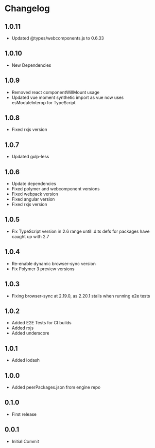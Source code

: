 # Changelog

## 1.0.11

* Updated @types/webcomponents.js to 0.6.33

## 1.0.10

* New Dependencies

## 1.0.9

* Removed react componentWillMount usage
* Updated vue moment synthetic import as vue now uses esModuleInterop for TypeScript

## 1.0.8

* Fixed rxjs version

## 1.0.7

* Updated gulp-less

## 1.0.6

* Update dependencies
* Fixed polymer and webcomponent versions
* Fixed webpack version
* Fixed angular version
* Fixed rxjs version

## 1.0.5

* Fix TypeScript version in 2.6 range until .d.ts defs for packages have caught up with 2.7

## 1.0.4

* Re-enable dynamic browser-sync version
* Fix Polymer 3 preview versions

## 1.0.3

* Fixing browser-sync at 2.19.0, as 2.20.1 stalls when running e2e tests

## 1.0.2

* Added E2E Tests for CI builds
* Added rxjs
* Added underscore

## 1.0.1

* Added lodash

## 1.0.0

* Added peerPackages.json from engine repo

## 0.1.0

* First release

## 0.0.1

* Initial Commit
